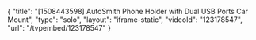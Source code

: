 {
    "title": "[1508443598] AutoSmith Phone Holder with Dual USB Ports   Car Mount",
    "type": "solo",
    "layout": "iframe-static",
    "videoId": "123178547",
    "url": "\/tvpembed\/123178547"
}